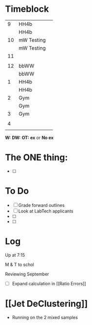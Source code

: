 # Timeblock

|     |            |     |
| --- | ---------- | --- |
| 9   | HH4b       |     |
|     | HH4b       |     |
| 10  | mW Testing |     |
|     | mW Testing |     |
| 11  |            |     |
|     |            |     |
| 12  | bbWW       |     |
|     | bbWW       |     |
| 1   | HH4b       |     |
|     | HH4b       |     |
| 2   | Gym        |     |
|     | Gym        |     |
| 3   | Gym        |     |
|     |            |     |
| 4   |            |     |
|     |            |     |

**W:**
**DW:**
**OT:**
**ex** or **No ex**

# The ONE thing: 
- [ ] 


# To Do
- [ ] Grade forward outlines
- [ ] Look at LabTech applicants
- [ ] 
- [ ] 


# Log

Up at 7:15

M & T to schol

Reviewing September
- [ ] Expand calculation in [[Ratio Errors]]

# [[Jet DeClustering]]
- Running on the 2 mixed samples
